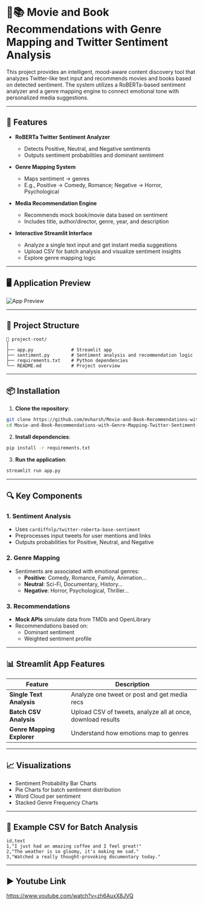 # 🎥📚 **Movie and Book Recommendations with Genre Mapping and Twitter Sentiment Analysis**

This project provides an intelligent, mood-aware content discovery tool that analyzes Twitter-like text input and recommends movies and books based on detected sentiment. The system utilizes a RoBERTa-based sentiment analyzer and a genre mapping engine to connect emotional tone with personalized media suggestions.

---

## 🚀 Features

- **RoBERTa Twitter Sentiment Analyzer**
  - Detects Positive, Neutral, and Negative sentiments
  - Outputs sentiment probabilities and dominant sentiment

- **Genre Mapping System**
  - Maps sentiment → genres
  - E.g., Positive → Comedy, Romance; Negative → Horror, Psychological

- **Media Recommendation Engine**
  - Recommends mock book/movie data based on sentiment
  - Includes title, author/director, genre, year, and description

- **Interactive Streamlit Interface**
  - Analyze a single text input and get instant media suggestions
  - Upload CSV for batch analysis and visualize sentiment insights
  - Explore genre mapping logic

---

## 🖥️ Application Preview

![App Preview](https://user-images.githubusercontent.com/your-username/app-preview.png) <!-- Optional if you have a screenshot -->

---

## 📂 Project Structure

```
📁 project-root/
│
├── app.py              # Streamlit app
├── sentiment.py        # Sentiment analysis and recommendation logic
├── requirements.txt    # Python dependencies
└── README.md           # Project overview

```
---

## 📦 Installation

1. **Clone the repository**:

```bash
git clone https://github.com/mvharsh/Movie-and-Book-Recommendations-with-Genre-Mapping-Twitter-Sentiment-Analysis.git
cd Movie-and-Book-Recommendations-with-Genre-Mapping-Twitter-Sentiment-Analysis
```

2. **Install dependencies**:

```bash
pip install -r requirements.txt
```

3. **Run the application**:

```bash
streamlit run app.py
```

---

## 🔍 Key Components

### 1. Sentiment Analysis
- Uses `cardiffnlp/twitter-roberta-base-sentiment`
- Preprocesses input tweets for user mentions and links
- Outputs probabilities for Positive, Neutral, and Negative

### 2. Genre Mapping
- Sentiments are associated with emotional genres:
    - **Positive**: Comedy, Romance, Family, Animation...
    - **Neutral**: Sci-Fi, Documentary, History...
    - **Negative**: Horror, Psychological, Thriller...

### 3. Recommendations
- **Mock APIs** simulate data from TMDb and OpenLibrary
- Recommendations based on:
    - Dominant sentiment
    - Weighted sentiment profile

---

## 📊 Streamlit App Features

| Feature                    | Description |
|---------------------------|-------------|
| **Single Text Analysis**  | Analyze one tweet or post and get media recs |
| **Batch CSV Analysis**    | Upload CSV of tweets, analyze all at once, download results |
| **Genre Mapping Explorer**| Understand how emotions map to genres |

---

## 📈 Visualizations

- Sentiment Probability Bar Charts
- Pie Charts for batch sentiment distribution
- Word Cloud per sentiment
- Stacked Genre Frequency Charts

---

## 📁 Example CSV for Batch Analysis

```csv
id,text
1,"I just had an amazing coffee and I feel great!"
2,"The weather is so gloomy, it's making me sad."
3,"Watched a really thought-provoking documentary today."
```

---

## ▶️ Youtube Link

https://www.youtube.com/watch?v=zh6AuxX8JVQ

